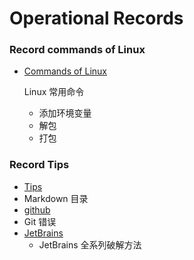 # Operational Records

### Record commands of Linux

- [Commands of Linux](https://github.com/breky/notes/blob/master/Linux/common.md)

  Linux 常用命令

  - 添加环境变量
  - 解包
  - 打包

### Record Tips

- [Tips](https://github.com/breky/notes/tree/master/Tips/Tips.md)
- Markdown 目录
- [github](https://github.com/breky/notes/tree/master/Tips/github.md)
- Git 错误
- [JetBrains](https://github.com/breky/notes/tree/master/Tips/JetBrains.md)
  - JetBrains 全系列破解方法





